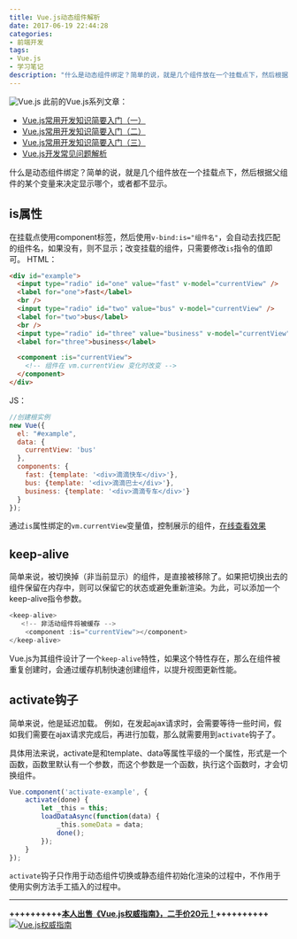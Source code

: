 ```yaml
---
title: Vue.js动态组件解析
date: 2017-06-19 22:44:28
categories:
- 前端开发
tags:
- Vue.js
- 学习笔记
description: "什么是动态组件绑定？简单的说，就是几个组件放在一个挂载点下，然后根据父组件的某个变量来决定显示哪个，或者都不显示。"
---
```


![Vue.js](http://upload-images.jianshu.io/upload_images/68937-9dc1cd5e606ff6fd.jpg?imageMogr2/auto-orient/strip%7CimageView2/2/w/1240)
此前的Vue.js系列文章：

 - [Vue.js常用开发知识简要入门（一）](http://dunizb.com/2016/12/18/Vue.js常用开发知识简要入门（一）)
 - [Vue.js常用开发知识简要入门（二）](http://www.jianshu.com/p/ce9fc4c8a7ce)
 - [Vue.js常用开发知识简要入门（三）](http://dunizb.com/2017/02/13/Vue.js常用开发知识简要入门（三）)
 - [Vue.js开发常见问题解析](http://dunizb.com/2017/06/19/Vue.js开发常见问题解析/)

什么是动态组件绑定？简单的说，就是几个组件放在一个挂载点下，然后根据父组件的某个变量来决定显示哪个，或者都不显示。

## is属性

在挂载点使用component标签，然后使用`v-bind:is="组件名"`，会自动去找匹配的组件名，如果没有，则不显示；改变挂载的组件，只需要修改`is`指令的值即可。
HTML：
```html
<div id="example">
  <input type="radio" id="one" value="fast" v-model="currentView" />
  <label for="one">fast</label>
  <br />
  <input type="radio" id="two" value="bus" v-model="currentView" />
  <label for="two">bus</label>
  <br />
  <input type="radio" id="three" value="business" v-model="currentView" />
  <label for="three">business</label>

  <component :is="currentView">
    <!-- 组件在 vm.currentView 变化时改变 -->
  </component>
</div>
```
JS：
```js
//创建根实例
new Vue({
  el: "#example",
  data: {
    currentView: 'bus'
  },
  components: {
    fast: {template: '<div>滴滴快车</div>'},
    bus: {template: '<div>滴滴巴士</div>'},
    business: {template: '<div>滴滴专车</div>'}
  }
});
```
通过`is`属性绑定的`vm.currentView`变量值，控制展示的组件，[在线查看效果](http://jsrun.net/aVYKp)

## keep-alive

简单来说，被切换掉（非当前显示）的组件，是直接被移除了。如果把切换出去的组件保留在内存中，则可以保留它的状态或避免重新渲染。为此，可以添加一个keep-alive指令参数。
```js
<keep-alive>
   <!-- 非活动组件将被缓存 -->
    <component :is="currentView"></component>
</keep-alive>
```
Vue.js为其组件设计了一个`keep-alive`特性，如果这个特性存在，那么在组件被重复创建时，会通过缓存机制快速创建组件，以提升视图更新性能。

## activate钩子

简单来说，他是延迟加载。 例如，在发起ajax请求时，会需要等待一些时间，假如我们需要在ajax请求完成后，再进行加载，那么就需要用到`activate`钩子了。

具体用法来说，activate是和template、data等属性平级的一个属性，形式是一个函数，函数里默认有一个参数，而这个参数是一个函数，执行这个函数时，才会切换组件。
```js
Vue.component('activate-example', {
    activate(done) {
        let _this = this;
        loadDataAsync(function(data) {
            _this.someData = data;
            done();
        });
    }
});
```
`activate`钩子只作用于动态组件切换或静态组件初始化渲染的过程中，不作用于使用实例方法手工插入的过程中。

**********
**++++++++++[本人出售《Vue.js权威指南》，二手价20元！](http://dunizb.com/obook/)++++++++++**
[![Vue.js权威指南](http://upload-images.jianshu.io/upload_images/68937-4b8b1cbd73a8fd1c.png?imageMogr2/auto-orient/strip%7CimageView2/2/w/1240)](http://dunizb.com/obook/)